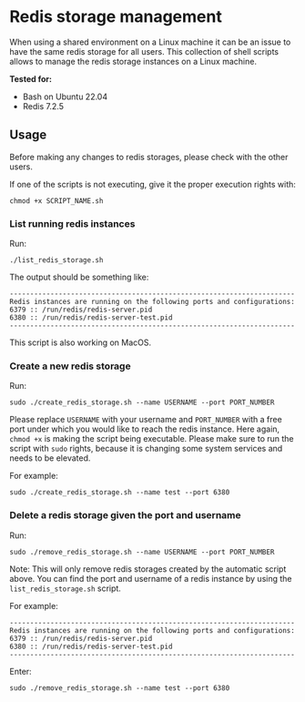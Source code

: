 # Redis storage management

When using a shared environment on a Linux machine it can be an issue to have the same redis storage for all users.
This collection of shell scripts allows to manage the redis storage instances on a Linux machine.

**Tested for:** 
- Bash on Ubuntu 22.04
- Redis 7.2.5

## Usage
Before making any changes to redis storages, please check with the other users.

If one of the scripts is not executing, give it the proper execution rights with:
```
chmod +x SCRIPT_NAME.sh
```

### List running redis instances
Run:
```
./list_redis_storage.sh
```
The output should be something like:
```
----------------------------------------------------------------------
Redis instances are running on the following ports and configurations:
6379 :: /run/redis/redis-server.pid
6380 :: /run/redis/redis-server-test.pid
----------------------------------------------------------------------
```
This script is also working on MacOS.

### Create a new redis storage
Run:
```
sudo ./create_redis_storage.sh --name USERNAME --port PORT_NUMBER
```
Please replace `USERNAME` with your username and `PORT_NUMBER` with a free port under which you would like to reach the redis instance.
Here again, `chmod +x` is making the script being executable.
Please make sure to run the script with `sudo` rights, because it is changing some system services and needs to be elevated.

For example:
```
sudo ./create_redis_storage.sh --name test --port 6380
```


### Delete a redis storage given the port and username
Run:
```
sudo ./remove_redis_storage.sh --name USERNAME --port PORT_NUMBER
```
Note: This will only remove redis storages created by the automatic script above.
You can find the port and username of a redis instance by using the `list_redis_storage.sh` script.

For example:
```
----------------------------------------------------------------------
Redis instances are running on the following ports and configurations:
6379 :: /run/redis/redis-server.pid
6380 :: /run/redis/redis-server-test.pid
----------------------------------------------------------------------
```
Enter:
```
sudo ./remove_redis_storage.sh --name test --port 6380
```